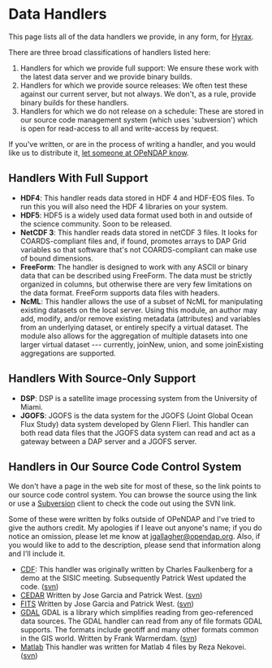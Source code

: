 # Data Handlers

This page lists all of the data handlers we provide, in any form, for
[Hyrax](https://www.opendap.org/software/hyrax-data-server).

There are three broad classifications of handlers listed here:

1. Handlers for which we provide full support: We ensure these work with the latest data server and we provide binary builds.
1. Handlers for which we provide source releases: We often test these against our current server, but not always. We don't, as a rule, provide binary builds for these handlers.
1. Handlers for which we do not release on a schedule: These are stored in our source code management system (which uses 'subversion') which is open for read-access to all and write-access by request.

If you've written, or are in the process of writing a handler, and you would like us to distribute it,
[let someone at OPeNDAP know](webmaster@opendap.org).

## Handlers With Full Support

* **HDF4**:
This handler reads data stored in HDF 4 and HDF-EOS files. To run this you will also need the HDF 4 libraries on your system.
* **HDF5**:
HDF5 is a widely used data format used both in and outside of the science community. Soon to be released.
* **NetCDF 3**:
This handler reads data stored in netCDF 3 files. It looks for COARDS-compliant files and, if found, promotes arrays to DAP Grid variables so that software that's not COARDS-compliant can make use of bound dimensions.
* **FreeForm**:
The handler is designed to work with any ASCII or binary data that can be described using FreeForm. The data must be strictly organized in columns, but otherwise there are very few limitations on the data format. FreeForm supports data files with headers.
* **NcML**:
This handler allows the use of a subset of NcML for manipulating existing datasets on the local server. Using this module, an author may add, modify, and/or remove existing metadata (attributes) and variables from an underlying dataset, or entirely specify a virtual dataset. The module also allows for the aggregation of multiple datasets into one larger virtual dataset --- currently, joinNew, union, and some joinExisting aggregations are supported.

## Handlers With Source-Only Support

* **DSP**:
DSP is a satellite image processing system from the University of Miami.
* **JGOFS**:
JGOFS is the data system for the JGOFS (Joint Global Ocean Flux Study) data system developed by Glenn Flierl. This handler can both read data files that the JGOFS data system can read and act as a gateway between a DAP server and a JGOFS server.

## Handlers in Our Source Code Control System

We don't have a page in the web site for most of these, so the link points to our source code control system.
You can browse the source using the link or use a
[Subversion](http://subversion.tigris.org/)
client to check the code out using the SVN link.

Some of these were written by folks outside of OPeNDAP and I've tried to give the authors credit. My apologies if I leave out anyone's name; if you do notice an omission, please let me know at jgallagher@opendap.org. Also, if you would like to add to the description, please send that information along and I'll include it.

* [CDF](http://scm.opendap.org/trac/browser/trunk/cdf_handler):
This handler was originally written by Charles Faulkenberg for a demo at the SISIC meeting. Subsequently Patrick West updated the code.
([svn](http://scm.opendap.org/svn/trunk/cdf_handler))
* [CEDAR](http://scm.opendap.org/trac/browser/trunk/cedar_handler)
Written by Jose Garcia and Patrick West.
([svn](http://scm.opendap.org/svn/trunk/cedar_handler))
* [FITS](http://scm.opendap.org/trac/browser/trunk/fits_handler)
Written by Jose Garcia and Patrick West.
([svn](http://scm.opendap.org/svn/trunk/fits_handler))
* [GDAL](http://scm.opendap.org/trac/browser/trunk/gdal_handler)
GDAL is a library which simplifies reading from geo-referenced data sources. The GDAL handler can read from any of file formats GDAL supports. The formats include geotiff and many other formats common in the GIS world. Written by Frank Warmerdam.
([svn](http://scm.opendap.org/svn/trunk/gdal_handler))
* [Matlab](http://scm.opendap.org/trac/browser/trunk/matlab_handler)
This handler was written for Matlab 4 files by Reza Nekovei.
([svn](http://scm.opendap.org/svn/trunk/matlab_handler))